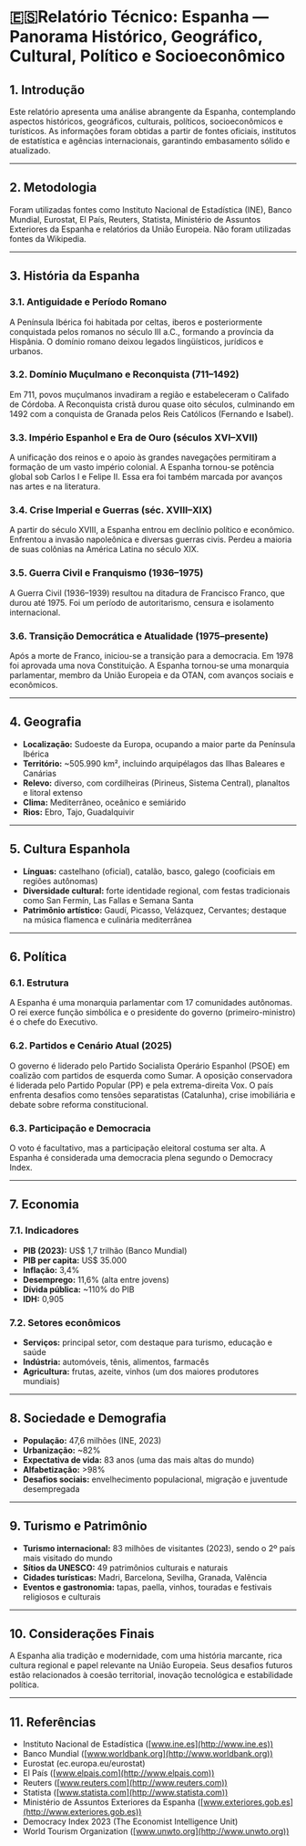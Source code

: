 # 🇪🇸Relatório Técnico: Espanha — Panorama Histórico, Geográfico, Cultural, Político e Socioeconômico

## 1. Introdução

Este relatório apresenta uma análise abrangente da Espanha, contemplando aspectos históricos, geográficos, culturais, políticos, socioeconômicos e turísticos. As informações foram obtidas a partir de fontes oficiais, institutos de estatística e agências internacionais, garantindo embasamento sólido e atualizado.

---

## 2. Metodologia

Foram utilizadas fontes como Instituto Nacional de Estadística (INE), Banco Mundial, Eurostat, El País, Reuters, Statista, Ministério de Assuntos Exteriores da Espanha e relatórios da União Europeia. Não foram utilizadas fontes da Wikipedia.

---

## 3. História da Espanha

### 3.1. Antiguidade e Período Romano

A Península Ibérica foi habitada por celtas, iberos e posteriormente conquistada pelos romanos no século III a.C., formando a província da Hispânia. O domínio romano deixou legados lingüísticos, jurídicos e urbanos.

### 3.2. Domínio Muçulmano e Reconquista (711–1492)

Em 711, povos muçulmanos invadiram a região e estabeleceram o Califado de Córdoba. A Reconquista cristã durou quase oito séculos, culminando em 1492 com a conquista de Granada pelos Reis Católicos (Fernando e Isabel).

### 3.3. Império Espanhol e Era de Ouro (séculos XVI–XVII)

A unificação dos reinos e o apoio às grandes navegações permitiram a formação de um vasto império colonial. A Espanha tornou-se potência global sob Carlos I e Felipe II. Essa era foi também marcada por avanços nas artes e na literatura.

### 3.4. Crise Imperial e Guerras (séc. XVIII–XIX)

A partir do século XVIII, a Espanha entrou em declínio político e econômico. Enfrentou a invasão napoleônica e diversas guerras civis. Perdeu a maioria de suas colônias na América Latina no século XIX.

### 3.5. Guerra Civil e Franquismo (1936–1975)

A Guerra Civil (1936–1939) resultou na ditadura de Francisco Franco, que durou até 1975. Foi um período de autoritarismo, censura e isolamento internacional.

### 3.6. Transição Democrática e Atualidade (1975–presente)

Após a morte de Franco, iniciou-se a transição para a democracia. Em 1978 foi aprovada uma nova Constituição. A Espanha tornou-se uma monarquia parlamentar, membro da União Europeia e da OTAN, com avanços sociais e econômicos.

---

## 4. Geografia

* **Localização:** Sudoeste da Europa, ocupando a maior parte da Península Ibérica
* **Território:** \~505.990 km², incluindo arquipélagos das Ilhas Baleares e Canárias
* **Relevo:** diverso, com cordilheiras (Pirineus, Sistema Central), planaltos e litoral extenso
* **Clima:** Mediterrâneo, oceânico e semiárido
* **Rios:** Ebro, Tajo, Guadalquivir

---

## 5. Cultura Espanhola

* **Línguas:** castelhano (oficial), catalão, basco, galego (cooficiais em regiões autônomas)
* **Diversidade cultural:** forte identidade regional, com festas tradicionais como San Fermín, Las Fallas e Semana Santa
* **Patrimônio artístico:** Gaudí, Picasso, Velázquez, Cervantes; destaque na música flamenca e culinária mediterrânea

---

## 6. Política

### 6.1. Estrutura

A Espanha é uma monarquia parlamentar com 17 comunidades autônomas. O rei exerce função simbólica e o presidente do governo (primeiro-ministro) é o chefe do Executivo.

### 6.2. Partidos e Cenário Atual (2025)

O governo é liderado pelo Partido Socialista Operário Espanhol (PSOE) em coalizão com partidos de esquerda como Sumar. A oposição conservadora é liderada pelo Partido Popular (PP) e pela extrema-direita Vox. O país enfrenta desafios como tensões separatistas (Catalunha), crise imobiliária e debate sobre reforma constitucional.

### 6.3. Participação e Democracia

O voto é facultativo, mas a participação eleitoral costuma ser alta. A Espanha é considerada uma democracia plena segundo o Democracy Index.

---

## 7. Economia

### 7.1. Indicadores

* **PIB (2023):** US\$ 1,7 trilhão (Banco Mundial)
* **PIB per capita:** US\$ 35.000
* **Inflação:** 3,4%
* **Desemprego:** 11,6% (alta entre jovens)
* **Dívida pública:** \~110% do PIB
* **IDH:** 0,905

### 7.2. Setores econômicos

* **Serviços:** principal setor, com destaque para turismo, educação e saúde
* **Indústria:** automóveis, tênis, alimentos, farmacês
* **Agricultura:** frutas, azeite, vinhos (um dos maiores produtores mundiais)

---

## 8. Sociedade e Demografia

* **População:** 47,6 milhões (INE, 2023)
* **Urbanização:** \~82%
* **Expectativa de vida:** 83 anos (uma das mais altas do mundo)
* **Alfabetização:** >98%
* **Desafios sociais:** envelhecimento populacional, migração e juventude desempregada

---

## 9. Turismo e Patrimônio

* **Turismo internacional:** 83 milhões de visitantes (2023), sendo o 2º país mais visitado do mundo
* **Sítios da UNESCO:** 49 patrimônios culturais e naturais
* **Cidades turísticas:** Madri, Barcelona, Sevilha, Granada, Valência
* **Eventos e gastronomia:** tapas, paella, vinhos, touradas e festivais religiosos e culturais

---

## 10. Considerações Finais

A Espanha alia tradição e modernidade, com uma história marcante, rica cultura regional e papel relevante na União Europeia. Seus desafios futuros estão relacionados à coesão territorial, inovação tecnológica e estabilidade política.

---

## 11. Referências

* Instituto Nacional de Estadística ([www.ine.es](http://www.ine.es))
* Banco Mundial ([www.worldbank.org](http://www.worldbank.org))
* Eurostat (ec.europa.eu/eurostat)
* El País ([www.elpais.com](http://www.elpais.com))
* Reuters ([www.reuters.com](http://www.reuters.com))
* Statista ([www.statista.com](http://www.statista.com))
* Ministério de Assuntos Exteriores da Espanha ([www.exteriores.gob.es](http://www.exteriores.gob.es))
* Democracy Index 2023 (The Economist Intelligence Unit)
* World Tourism Organization ([www.unwto.org](http://www.unwto.org))
